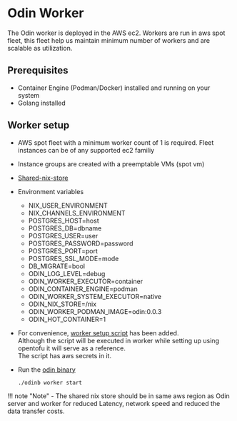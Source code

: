 # Odin Worker
The Odin worker is deployed in the AWS ec2. Workers are run in aws spot fleet, this fleet help us maintain minimum number of workers and are scalable as utilization.
## Prerequisites
- Container Engine (Podman/Docker) installed and running on your system
- Golang installed

## Worker setup
- AWS spot fleet with a minimum worker count of 1 is required.
  Fleet instances can be of any supported ec2 familiy

- Instance groups are created with a preemptable VMs (spot vm)
- [Shared-nix-store](./shared_nix_store.md)
- Environment variables
    * NIX_USER_ENVIRONMENT
    * NIX_CHANNELS_ENVIRONMENT
    * POSTGRES_HOST=host
    * POSTGRES_DB=dbname
    * POSTGRES_USER=user
    * POSTGRES_PASSWORD=password
    * POSTGRES_PORT=port
    * POSTGRES_SSL_MODE=mode
    * DB_MIGRATE=bool 
    * ODIN_LOG_LEVEL=debug
    * ODIN_WORKER_EXECUTOR=container
    * ODIN_CONTAINER_ENGINE=podman
    * ODIN_WORKER_SYSTEM_EXECUTOR=native
    * ODIN_NIX_STORE=/nix
    * ODIN_WORKER_PODMAN_IMAGE=odin:0.0.3
    * ODIN_HOT_CONTAINER=1
- For convenience, [worker setup script](https://valnix-stage-bucket.s3.amazonaws.com/deploy.sh) has been added.  
  Although the  script will be executed in worker while setting up using opentofu it will serve as a reference.  
  The script has aws secrets in it.
- Run the [odin binary](https://valnix-stage-bucket.s3.amazonaws.com/odinb)
  ```
  ./odinb worker start
  ```


!!! note "Note"
    - The shared nix store should be in same aws region as Odin server and worker for reduced Latency, network speed and reduced
      the data transfer costs.
